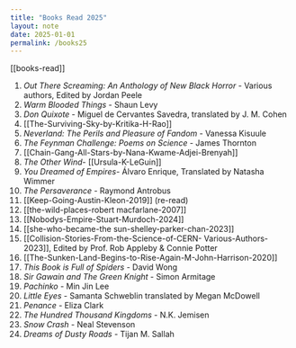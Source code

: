 ```yaml
---
title: "Books Read 2025"
layout: note
date: 2025-01-01
permalink: /books25
---
```


[[books-read]]

1. *Out There Screaming: An Anthology of New Black Horror* - Various authors, Edited by Jordan Peele
2. *Warm Blooded Things* - Shaun Levy
3. *Don Quixote* - Miguel de Cervantes Savedra, translated by J. M. Cohen
4. [[The-Surviving-Sky-by-Kritika-H-Rao]]
5. *Neverland: The Perils and Pleasure of Fandom* - Vanessa Kisuule
6. *The Feynman Challenge: Poems on Science* - James Thornton 
7.  [[Chain-Gang-All-Stars-by-Nana-Kwame-Adjei-Brenyah]]
8. *The Other Wind*- [[Ursula-K-LeGuin]]
9.  *You Dreamed of Empires*- Álvaro Enrique, Translated by Natasha Wimmer
10. *The Persaverance* - Raymond Antrobus
11. [[Keep-Going-Austin-Kleon-2019]] (re-read)
12. [[the-wild-places-robert macfarlane-2007]]
13. [[Nobodys-Empire-Stuart-Murdoch-2024]] 
14. [[she-who-became-the sun-shelley-parker-chan-2023]]
15. [[Collision-Stories-From-the-Science-of-CERN- Various-Authors-2023]], Edited by Prof. Rob Appleby & Connie Potter
16. [[The-Sunken-Land-Begins-to-Rise-Again-M-John-Harrison-2020]]
17.  *This Book is Full of Spiders* - David Wong
18. *Sir Gawain and The Green Knight* - Simon Armitage
19. *Pachinko* - Min Jin Lee
20. *Little Eyes* - Samanta Schweblin translated by Megan McDowell
21. *Penance* - Eliza Clark
22.  *The Hundred Thousand Kingdoms* - N.K. Jemisen
23. *Snow Crash* - Neal Stevenson
24. *Dreams of Dusty Roads* - Tijan M. Sallah
